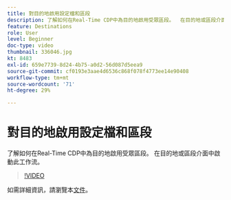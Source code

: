 ```yaml
---
title: 對目的地啟用設定檔和區段
description: 了解如何在Real-Time CDP中為目的地啟用受眾區段。  在目的地或區段介面中啟動此工作流。
feature: Destinations
role: User
level: Beginner
doc-type: video
thumbnail: 336046.jpg
kt: 8483
exl-id: 659e7739-8d24-4b75-a0d2-56d087d5eea9
source-git-commit: cf0193e3aae4d6536c868f078f4773ee14e90408
workflow-type: tm+mt
source-wordcount: '71'
ht-degree: 29%

---
```


# 對目的地啟用設定檔和區段

了解如何在Real-Time CDP中為目的地啟用受眾區段。  在目的地或區段介面中啟動此工作流。

>[!VIDEO](https://video.tv.adobe.com/v/336046/?quality=12&learn=on)

如需詳細資訊，請瀏覽本[文件](https://experienceleague.adobe.com/docs/experience-platform/destinations/ui/activate/activation-overview.html)。
